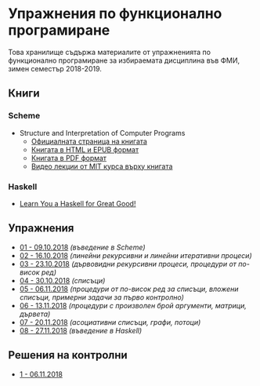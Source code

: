 Упражнения по функционално програмиране
=======================================

Това хранилище съдържа материалите от упражненията по функционално програмиране
за избираемата дисциплина във ФМИ, зимен семестър 2018-2019.

Книги
-----

### Scheme

* Structure and Interpretation of Computer Programs
  * [Официалната страница на книгата](https://mitpress.mit.edu/sicp)
  * [Книгата в HTML и EPUB формат](https://github.com/sarabander/sicp)
  * [Книгата в PDF формат](https://github.com/sarabander/sicp-pdf)
  * [Видео лекции от MIT курса върху книгата](https://ocw.mit.edu/courses/electrical-engineering-and-computer-science/6-001-structure-and-interpretation-of-computer-programs-spring-2005/video-lectures)

### Haskell

* [Learn You a Haskell for Great Good!](http://learnyouahaskell.com)

Упражнения
----------
* [01 - 09.10.2018](exercises/01/) *(въведение в Scheme)*
* [02 - 16.10.2018](exercises/02/) *(линейни рекурсивни и линейни итеративни
процеси)*
* [03 - 23.10.2018](exercises/03/) *(дървовидни рекурсивни процеси, процедури от
по-висок ред)*
* [04 - 30.10.2018](exercises/04/) *(списъци)*
* [05 - 06.11.2018](exercises/05/) *(процедури от по-висок ред за списъци,
вложени списъци, примерни задачи за първо контролно)*
* [06 - 13.11.2018](exercises/06/) *(процедури с произволен брой аргументи,
матрици, дървета)*
* [07 - 20.11.2018](exercises/07/) *(асоциативни списъци, графи, потоци)*
* [08 - 27.11.2018](exercises/08/) *(въведение в Haskell)*

Решения на контролни
--------------------
* [1 - 06.11.2018](exams/1/)
